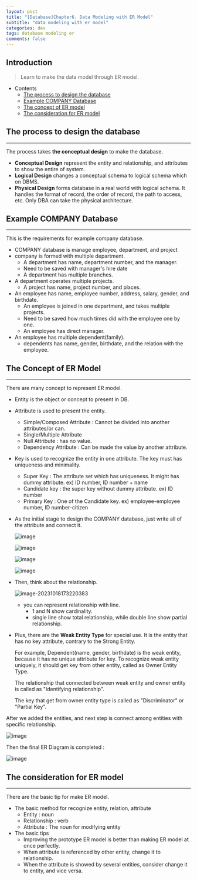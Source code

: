 ```yaml
---
layout: post
title: "[Database]Chapter6. Data Modeling with ER Model"
subtitle: "data modeling with er model"
categories: dev
tags: database modeling er
comments: false
---
```


## Introduction
> Learn to make the data model through ER model.

- Contents
	- [The process to design the database](#the-process-to-design-the-database)
	- [Example COMPANY Database](#example-company-database)
	- [The concept of ER model](#the-concept-of-er-model)
	- [The consideration for ER model](#the-consideration-for-er-model)
	
## The process to design the database
---
The process takes **the conceptual design** to make the database.

- **Conceptual Design** represent the entity and relationship, and attributes to show the entire of system.
- **Logical Design** changes a conceptual schema to logical schema which on DBMS.
- **Physical Design** forms database in a real world with logical schema. It handles the format of record, the order of record, the path to access, etc. Only DBA can take the physical architecture.



## Example COMPANY Database
---
This is the requirements for example company database.

- COMPANY database is manage employee, department, and project 
- company is formed with multiple department.
  - A department has name, department number, and the manager.
  - Need to be saved with manager's hire date
  - A department has multiple branches.
- A department operates multiple projects.
  - A project has name, project number, and places.
- An employee has name, employee number, address, salary, gender, and birthdate.
  - An employee is joined in one department, and takes multiple projects.
  - Need to be saved how much times did with the employee one by one.
  - An employee has direct manager.
- An employee has multiple dependent(family).
  - dependents has name, gender, birthdate, and the relation with the employee.



## The Concept of ER Model
---
There are many concept to represent ER model.

- Entity is the object or concept to present in DB.

- Attribute is used to present the entity.
  - Simple/Composed Attribute : Cannot be divided into another attributes/or can.
  - Single/Multiple Attribute
  - Null Attribute : has no value.
  - Dependency Attribute : Can be made the value by another attribute.

- Key is used to recognize the entity in one attribute. The key must has uniqueness and minimality.

  - Super Key : The attribute set which has uniqueness. It might has dummy attribute. ex) ID number, ID number + name
  - Candidate key : the super key without dummy attribute. ex) ID number
  - Primary Key : One of the Candidate key. ex) employee-employee number, ID number-citizen

- As the initial stage to design the COMPANY database, just write all of the attribute and connect it.

  ![image](https://github.com/yeosu623/yeosu623.github.io/assets/72304945/d74648ed-3162-4e16-ac47-b53e6857f04c)

  ![image](https://github.com/yeosu623/yeosu623.github.io/assets/72304945/52a4ddac-68df-4672-9e18-47fb37c02f58)

  ![image](https://github.com/yeosu623/yeosu623.github.io/assets/72304945/82e4c80e-e189-4212-b2f5-b07ca541a4bf)

  ![image](https://github.com/yeosu623/yeosu623.github.io/assets/72304945/a5b6e94f-23b7-4f97-8268-e3129dba2bdc)

- Then, think about the relationship.

  ![image-20231018173220383](C:\Users\yeosu\AppData\Roaming\Typora\typora-user-images\image-20231018173220383.png)

  - you can represent relationship with line.
    - 1 and N show cardinality.
    - single line show total relationship, while double line show partial relationship.

- Plus, there are the **Weak Entity Type** for special use. It is the entity that has no key attribute, contrary to the Strong Entity.

  For example, Dependent(name, gender, birthdate) is the weak entity, because it has no unique attribute for key. To recognize weak entity uniquely, it should get key from other entity, called as Owner Entity Type.

  The relationship that connected between weak entity and owner entity is called as "Identifying relationship".

  The key that get from owner entity type is called as "Discriminator" or "Partial Key".



After we added the entities, and next step is connect among entities with specific relationship.

![image](https://github.com/yeosu623/yeosu623.github.io/assets/72304945/797d67c3-c3aa-4381-9ab6-434a28c454dd)

Then the final ER Diagram is completed :

![image](https://github.com/yeosu623/yeosu623.github.io/assets/72304945/d1963700-04cf-40d6-9add-aae8c3a32ffe)



## The consideration for ER model
---
There are the basic tip for make ER model.

- The basic method for recognize entity, relation, attribute
  - Entity : noun
  - Relationship : verb
  - Attribute : The noun for modifying entity
- The basic tips
  - Improving the prototype ER model is better than making ER model at once perfectly.
  - When attribute is referenced by other entity, change it to relationship.
  - When the attribute is showed by several entities, consider change it to entity, and vice versa.



